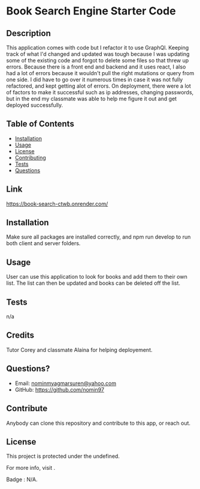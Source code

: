 # Book Search Engine Starter Code
  
## Description 
This application comes with code but I refactor it to use GraphQl. Keeping track of what I'd changed and updated was tough because I was updating some of the existing code and forgot to delete some files so that threw up errors. Because there is a front end and backend and it uses react, I also had a lot of errors because it wouldn't pull the right mutations or query from one side. I did have to go over it numerous times in case it was not fully refactored, and kept getting alot of errors. On deployment, there were a lot of factors to make it successful such as ip addresses, changing passwords, but in the end my classmate was able to help me figure it out and get deployed successfully. 


## Table of Contents
  - [Installation](#installation)
  - [Usage](#usage)
  - [License](#license)
  - [Contributing](#contributing)
  - [Tests](#tests)
  - [Questions](#questions)
  
## Link
https://book-search-ctwb.onrender.com/

## Installation 
  Make sure all packages are installed correctly, and npm run develop to run both client and server folders. 
  
## Usage
  User can use this application to look for books and add them to their own list. The list can then be updated and books can be deleted off the list.
  
## Tests
  n/a
  
## Credits
Tutor Corey and classmate Alaina for helping deployement. 

## Questions?
  * Email: <nominmyagmarsuren@yahoo.com>
  * GitHub: <https://github.com/nomin97>
  
## Contribute
  Anybody can clone this repository and contribute to this app, or reach out. 
  
## License
  This project is protected under the undefined.
  
  For more info, visit .
  
  Badge : N/A.
